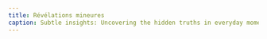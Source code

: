 ```yaml
---
title: Révélations mineures 
caption: Subtle insights: Uncovering the hidden truths in everyday moments.
---
```


